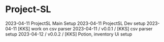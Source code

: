# Project-SL
2023-04-11 ProjectSL Main Setup
2023-04-11 ProjectSL Dev setup
2023-04-11 [KKS] work on csv parser
2023-04-11 / v0.0.1 / [KKS] csv parser setup
2023-04-12 / v0.0.2 / [KKS] Potion, inventory Ui setup